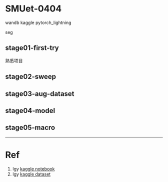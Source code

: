 # SMUet-0404

wandb kaggle pytorch_lightning

seg

## stage01-first-try

熟悉项目

## stage02-sweep

## stage03-aug-dataset

## stage04-model

## stage05-macro

---

# Ref
1. lgy [kaggle notebook](https://www.kaggle.com/code/liaoguoying/smu-dataset)
2. lgy [kaggle dataset](https://www.kaggle.com/datasets/liaoguoying/rawniidataset/code)

